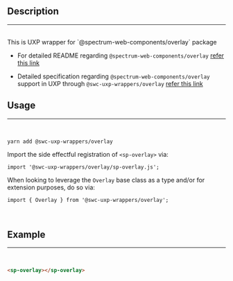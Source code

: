 ## Description
--- 

<br />
This is UXP wrapper for `@spectrum-web-components/overlay` package 
<br />

* For detailed README regarding `@spectrum-web-components/overlay` [refer this link](https://www.npmjs.com/package/@spectrum-web-components/overlay/v/0.37.0)

* Detailed specification regarding `@spectrum-web-components/overlay` support in UXP through `@swc-uxp-wrappers/overlay` [refer this link](https://developer.adobe.com/photoshop/uxp/2022/uxp-api/reference-spectrum/swc/)

## Usage
--- 
<br />

```
yarn add @swc-uxp-wrappers/overlay
```

Import the side effectful registration of `<sp-overlay>` via:

```
import '@swc-uxp-wrappers/overlay/sp-overlay.js';
```

When looking to leverage the `Overlay` base class as a type and/or for extension purposes, do so via:

```
import { Overlay } from '@swc-uxp-wrappers/overlay';
```
<br />

## Example
--- 
<br />

```html
<sp-overlay></sp-overlay>
```
